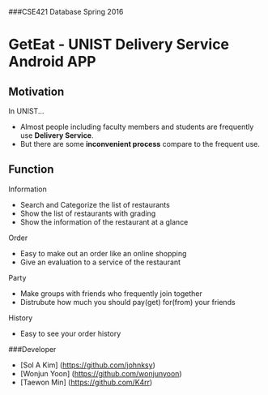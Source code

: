 ﻿###CSE421 Database Spring 2016
# GetEat - UNIST Delivery Service Android APP

## Motivation
 In UNIST...
- Almost people including faculty members and students are frequently use __Delivery Service__.
- But there are some __inconvenient process__ compare to the frequent use.

## Function

Information
- Search and Categorize the list of restaurants
- Show the list of restaurants with grading
- Show the information of the restaurant at a glance

Order
- Easy to make out an order like an online shopping
- Give an evaluation to a service of the restaurant

Party
- Make groups with friends who frequently join together
- Distrubute how much you should pay(get) for(from) your friends

History
- Easy to see your order history

###Developer
- [Sol A Kim] (https://github.com/johnksy)
- [Wonjun Yoon] (https://github.com/wonjunyoon)
- [Taewon Min] (https://github.com/K4rr)

